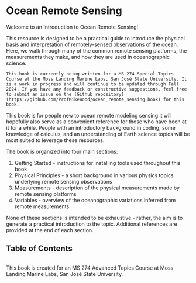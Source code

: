 # Ocean Remote Sensing

Welcome to an Introduction to Ocean Remote Sensing!

This resource is designed to be a practical guide to introduce the physical basis and interpretation of remotely-sensed observations of the ocean. Here, we walk through many of the common remote sensing platforms, the measurements they make, and how they are used in oceanographic science.

```{note}
This book is currently being written for a MS 274 Special Topics Course at the Moss Landing Marine Labs, San José State University. It is a work in progress and will continue to be updated through Fall 2024. If you have any feedback or constructive suggestions, feel free to submit an issue on the [Github repository](https://github.com/ProfMikeWood/ocean_remote_sensing_book) for this book.
```

This book is for people new to ocean remote modeling sensing it will hopefully also serve as a convenient reference for those who have been at it for a while. People with an introductory background in coding, some knowledge of calculus, and an understanding of Earth science topics will be most suited to leverage these resources.

The book is organized into four main sections:
1. Getting Started - instructions for installing tools used throughout this book
2. Physical Principles - a short background in various physics topics underlying remote sensing observations
3. Measurements - description of the physical measurements made by remote sensing platforms
4. Variables - overview of the oceanographic variations inferred from remote measurements

None of these sections is intended to be exhaustive - rather, the aim is to generate a practical introduction to the topic. Additional references are provided at the end of each section.

## Table of Contents
```{tableofcontents}
```

This book is created for an MS 274 Advanced Topics Course at Moss Landing Marine Labs, San José State University.

